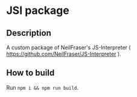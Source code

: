 # JSI package

## Description
A custom package of NeilFraser's JS-Interpreter ( https://github.com/NeilFraser/JS-Interpreter ).

## How to build
Run `npm i && npm run build`.

